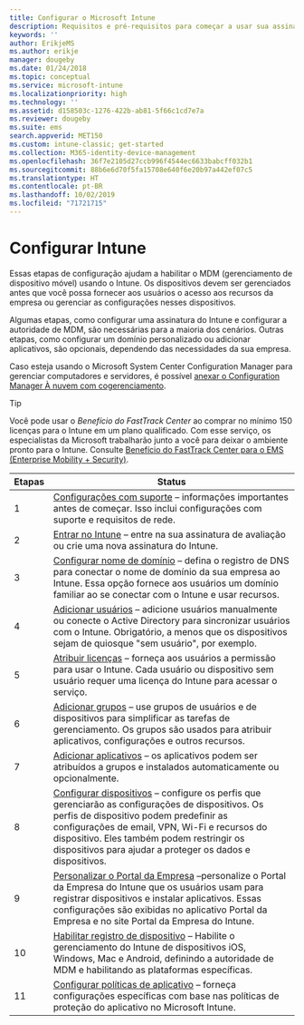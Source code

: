 ```yaml
---
title: Configurar o Microsoft Intune
description: Requisitos e pré-requisitos para começar a usar sua assinatura do Intune
keywords: ''
author: ErikjeMS
ms.author: erikje
manager: dougeby
ms.date: 01/24/2018
ms.topic: conceptual
ms.service: microsoft-intune
ms.localizationpriority: high
ms.technology: ''
ms.assetid: d158503c-1276-422b-ab81-5f66c1cd7e7a
ms.reviewer: dougeby
ms.suite: ems
search.appverid: MET150
ms.custom: intune-classic; get-started
ms.collection: M365-identity-device-management
ms.openlocfilehash: 36f7e2105d27ccb996f4544ec6633babcff032b1
ms.sourcegitcommit: 88b6e6d70f5fa15708e640f6e20b97a442ef07c5
ms.translationtype: HT
ms.contentlocale: pt-BR
ms.lasthandoff: 10/02/2019
ms.locfileid: "71721715"
---
```

# <a name="set-up-intune"></a>Configurar Intune

Essas etapas de configuração ajudam a habilitar o MDM (gerenciamento de dispositivo móvel) usando o Intune. Os dispositivos devem ser gerenciados antes que você possa fornecer aos usuários o acesso aos recursos da empresa ou gerenciar as configurações nesses dispositivos.

Algumas etapas, como configurar uma assinatura do Intune e configurar a autoridade de MDM, são necessárias para a maioria dos cenários. Outras etapas, como configurar um domínio personalizado ou adicionar aplicativos, são opcionais, dependendo das necessidades da sua empresa.

Caso esteja usando o Microsoft System Center Configuration Manager para gerenciar computadores e servidores, é possível [anexar o Configuration Manager À nuvem com cogerenciamento](https://docs.microsoft.com/sccm/comanage/overview).

>[!TIP]
>Você pode usar o *Benefício do FastTrack Center* ao comprar no mínimo 150 licenças para o Intune em um plano qualificado. Com esse serviço, os especialistas da Microsoft trabalharão junto a você para deixar o ambiente pronto para o Intune. Consulte [Benefício do FastTrack Center para o EMS (Enterprise Mobility + Security)](https://docs.microsoft.com/enterprise-mobility-security/Solutions/enterprise-mobility-fasttrack-program).



| Etapas |                                                                                                                       Status                                                                                                                       |
|-------|----------------------------------------------------------------------------------------------------------------------------------------------------------------------------------------------------------------------------------------------------|
|   1   |                                        [Configurações com suporte](supported-devices-browsers.md) – informações importantes antes de começar. Isso inclui configurações com suporte e requisitos de rede.                                         |
|   2   |                                                                 [Entrar no Intune](account-sign-up.md) – entre na sua assinatura de avaliação ou crie uma nova assinatura do Intune.                                                                  |
|   3   |                [Configurar nome de domínio](custom-domain-name-configure.md) – defina o registro de DNS para conectar o nome de domínio da sua empresa ao Intune. Essa opção fornece aos usuários um domínio familiar ao se conectar com o Intune e usar recursos.                |
|   4   |                                   [Adicionar usuários](users-add.md) – adicione usuários manualmente ou conecte o Active Directory para sincronizar usuários com o Intune. Obrigatório, a menos que os dispositivos sejam de quiosque "sem usuário", por exemplo.                                    |
|   5   |                                            [Atribuir licenças](../licenses-assign.md) – forneça aos usuários a permissão para usar o Intune. Cada usuário ou dispositivo sem usuário requer uma licença do Intune para acessar o serviço.                                             |
|   6   |                                               [Adicionar grupos](../groups-add.md) – use grupos de usuários e de dispositivos para simplificar as tarefas de gerenciamento. Os grupos são usados para atribuir aplicativos, configurações e outros recursos.                                                |
|   7   |                                                                        [Adicionar aplicativos](../apps/apps-add.md) – os aplicativos podem ser atribuídos a grupos e instalados automaticamente ou opcionalmente.                                                                         |
|   8   | [Configurar dispositivos](../configuration/device-profiles.md) – configure os perfis que gerenciarão as configurações de dispositivos. Os perfis de dispositivo podem predefinir as configurações de email, VPN, Wi-Fi e recursos do dispositivo. Eles também podem restringir os dispositivos para ajudar a proteger os dados e dispositivos. |
|   9   |       [Personalizar o Portal da Empresa](../apps/company-portal-app.md) –personalize o Portal da Empresa do Intune que os usuários usam para registrar dispositivos e instalar aplicativos. Essas configurações são exibidas no aplicativo Portal da Empresa e no site Portal da Empresa do Intune.       |
|  10   |                                [Habilitar registro de dispositivo](mdm-authority-set.md) – Habilite o gerenciamento do Intune de dispositivos iOS, Windows, Mac e Android, definindo a autoridade de MDM e habilitando as plataformas específicas.                                 |
|  11   |                                                        [Configurar políticas de aplicativo](../apps/app-protection-policy.md) – forneça configurações específicas com base nas políticas de proteção do aplicativo no Microsoft Intune.                                                         |

